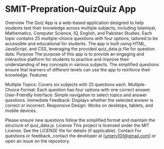 # SMIT-Prepration-QuizQuiz App
Overview
The Quiz App is a web-based application designed to help students test their knowledge across multiple subjects, including Islamiyat, Mathematics, Computer Science, IQ, English, and Pakistan Studies. Each topic contains 25 multiple-choice questions with four options, tailored to be accessible and educational for students. The app is built using HTML, JavaScript, and CSS, leveraging the provided quiz_data.js file for question data.
Purpose
The purpose of this app is to provide an engaging and interactive platform for students to practice and improve their understanding of key concepts in various subjects. The simplified questions ensure that learners of different levels can use the app to reinforce their knowledge.
Features

Multiple Topics: Covers six subjects with 25 questions each.
Multiple-Choice Format: Each question has four options with one correct answer.
User-Friendly Interface: Simple navigation to select topics and answer questions.
Immediate Feedback: Displays whether the selected answer is correct or incorrect.
Responsive Design: Works on desktops, tablets, and mobile devices.

Please ensure new questions follow the simplified format and maintain the structure of quiz_data.js.
License
This project is licensed under the MIT License. See the LICENSE file for details (if applicable).
Contact
For questions or feedback, contact the developer at [umery101@gmail.com] or open an issue on the repository.